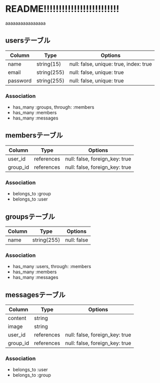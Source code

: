 # README!!!!!!!!!!!!!!!!!!!!!!!!!
aaaaaaaaaaaaaaaa

## usersテーブル
|Column  |Type        |Options|
|--------|------------|-------|
|name    |string(15) |null: false, unique: true, index: true|
|email   |string(255)|null: false, unique: true             |
|password|string(255)|null: false, unique: true             |

### Association
- has_many :groups, through: :members
- has_many :members
- has_many :messages

## membersテーブル
|Column  |Type      |Options|
|--------|----------|-------|
|user_id |references|null: false, foreign_key: true|
|group_id|references|null: false, foreign_key: true|

### Association
- belongs_to :group
- belongs_to :user

## groupsテーブル
|Column  |Type        |Options|
|--------|------------|-------|
|name    |string(255)|null: false|

### Association
- has_many :users, through: :members
- has_many :members
- has_many :messages

## messagesテーブル
|Column  |Type        |Options|
|--------|------------|-------|
|content |string      |                              |
|image   |string      |                              |
|user_id |references  |null: false, foreign_key: true|
|group_id|references  |null: false, foreign_key: true|

### Association
- belongs_to :user
- belongs_to :group
